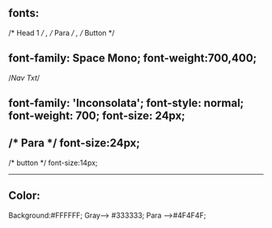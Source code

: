 ## fonts:

/* Head 1 */ , /* Para */ , /* Button */

font-family: Space Mono;
font-weight:700,400;
----------

/*Nav Txt*/

font-family: 'Inconsolata';
font-style: normal;
font-weight: 700;
font-size: 24px;
---------

/* Para */
font-size:24px;
---------

/* button */
font-size:14px;

----------------------------------------
## Color:

Background:#FFFFFF;
Gray--> #333333;
Para -->#4F4F4F;

